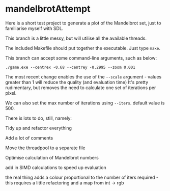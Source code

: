 # mandelbrotAttempt

Here is a short test project to generate a plot of the Mandelbrot set, just to familiarise myself with SDL.

This branch is a little messy, but will utilise all the available threads.

The included Makefile should put together the executable. Just type ```make```.

This branch can accept some command-line arguments, such as below:

```./game.exe --centrex -0.68 --centrey -0.2995 --zoom 0.001```

The most recent change enables the use of the ```--scale``` argument - values greater than 1 will reduce the quality (and evaluation time)
It's pretty rudimentary, but removes the need to calculate one set of iterations per pixel.

We can also set the max number of iterations using ```--iters```. default value is 500.

There is lots to do, still, namely:

  Tidy up and refactor everything 

  Add a lot of comments 

  Move the threadpool to a separate file 

  Optimise calculation of Mandelbrot numbers 

  add in SIMD  calculations to speed up evaluation

  the real thing adds a colour proportional to the number of iters required - this requires a little refactoring and a map from int -> rgb